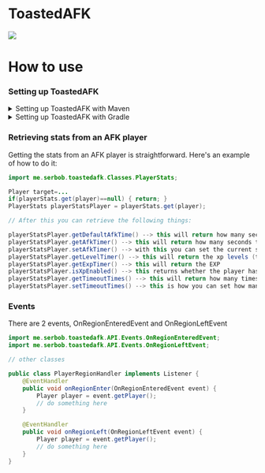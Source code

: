 # ToastedAFK

[![](https://jitpack.io/v/SerbanHiro/ToastedAFK.svg)](https://jitpack.io/#SerbanHiro/ToastedAFK)

# How to use

### Setting up ToastedAFK

<details>
  <summary>Setting up ToastedAFK with Maven</summary>
Open your project's pom.xml file.

Add the JitPack repository to your repositories section:
```xml
<repositories>
    <!-- Add the JitPack repository -->
    <repository>
        <id>jitpack.io</id>
        <url>https://jitpack.io</url>
    </repository>
</repositories>
```

Add ToastedAFK as a dependency:
```xml
<dependencies>
    <!-- Add ToastedAFK as a dependency -->
    <dependency>
        <groupId>com.github.SerbanHiro</groupId>
        <artifactId>ToastedAFK</artifactId>
        <version>VERSION</version> <!-- Replace with the desired version -->
    </dependency>
</dependencies>
```
</details>
<details>
<summary>Setting up ToastedAFK with Gradle</summary>
Open your project's build.gradle file.
  
Add the JitPack repository to your repositories block:
```groovy
repositories {
    // Add the JitPack repository
    maven { url 'https://jitpack.io' }
}
```
Add ToastedAFK as a dependency:
```groovy
dependencies {
    // Add ClickableHeads as a dependency
    implementation 'com.github.SerbanHiro:ToastedAFK:VERSION' // Replace with the desired version
}
```
</details>

### Retrieving stats from an AFK player

Getting the stats from an AFK player is straightforward. Here's an example of how to do it:
```java
import me.serbob.toastedafk.Classes.PlayerStats;

Player target=...
if(playerStats.get(player)==null) { return; } 
PlayerStats playerStatsPlayer = playerStats.get(player);

// After this you can retrieve the following things:

playerStatsPlayer.getDefaultAfkTime() --> this will return how many seconds the player has to wait in total
playerStatsPlayer.getAfkTimer() --> this will return how many seconds the player has left until he gets a reward
playerStatsPlayer.setAfkTimer() --> with this you can set the current seconds the player has left
playerStatsPlayer.getLevelTimer() --> this will return the xp levels (those lines ----)
playerStatsPlayer.getExpTimer() --> this will return the EXP
playerStatsPlayer.isXpEnabled() --> this returns whether the player has been using the xp feature
playerStatsPlayer.getTimeoutTimes() --> this will return how many times the player has received the rewards until he will be executed some timeout commands
playerStatsPlayer.setTimeoutTimes() --> this is how you can set how many times the player can receive rewards until some commands will be executed
```

### Events

There are 2 events, OnRegionEnteredEvent and OnRegionLeftEvent
```java
import me.serbob.toastedafk.API.Events.OnRegionEnteredEvent;
import me.serbob.toastedafk.API.Events.OnRegionLeftEvent;

// other classes

public class PlayerRegionHandler implements Listener {
    @EventHandler
    public void onRegionEnter(OnRegionEnteredEvent event) {
        Player player = event.getPlayer();
        // do something here
    }

    @EventHandler
    public void onRegionLeft(OnRegionLeftEvent event) {
        Player player = event.getPlayer();
        // do something here
    }
}
```
